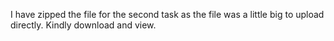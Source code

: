 I have zipped the file for the second task as the file was a little big to upload directly. Kindly download and view.
